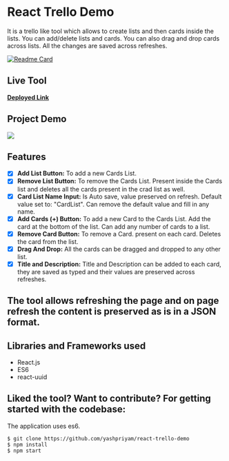 # React Trello Demo

It is a trello like tool which allows to create lists and then cards inside the lists. You can add/delete lists and cards. You can also drag and drop cards across lists.
All the changes are saved across refreshes.

[![Readme Card](https://github-readme-stats.vercel.app/api/pin/?username=yashpriyam&repo=react-trello-demo)](https://github.com/anuraghazra/github-readme-stats)

## Live Tool

**[Deployed Link](https://friendly-jackson-b30eee.netlify.app/)**

## Project Demo

![](ReactTrelloDemo.gif)

## Features

- [x] **Add List Button:** To add a new Cards List.
- [x] **Remove List Button:** To remove the Cards List. Present inside the Cards list and deletes all the cards present in the crad list as well.
- [x] **Card List Name Input:** Is Auto save, value preserved on refresh. Default value set to: "CardList". Can remove the default value and fill in any name.
- [x] **Add Cards (+) Button:** To add a new Card to the Cards List. Add the card at the bottom of the list. Can add any number of cards to a list.
- [x] **Remove Card Button:** To remove a Card. present on each card. Deletes the card from the list.
- [x] **Drag And Drop:** All the cards can be dragged and dropped to any other list.
- [x] **Title and Description:** Title and Description can be added to each card, they are saved as typed and their values are preserved across refreshes.

## The tool allows refreshing the page and on page refresh the content is preserved as is in a JSON format.

## Libraries and Frameworks used

- React.js
- ES6
- react-uuid

## Liked the tool? Want to contribute? For getting started with the codebase:

The application uses es6.

```
$ git clone https://github.com/yashpriyam/react-trello-demo
$ npm install
$ npm start
```
